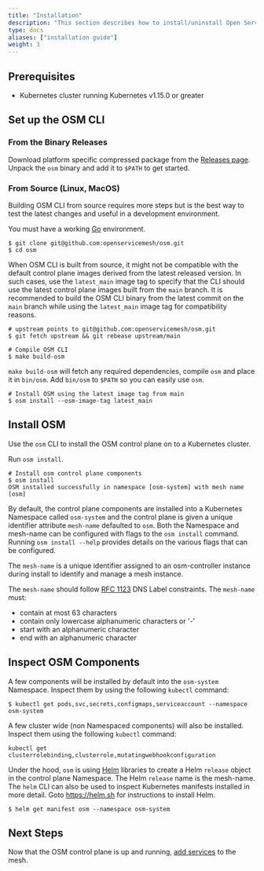 ```yaml
---
title: "Installation"
description: "This section describes how to install/uninstall Open Service Mesh (OSM) on a Kubernetes cluster using the `osm` CLI."
type: docs
aliases: ["installation guide"]
weight: 3
---
```


## Prerequisites

- Kubernetes cluster running Kubernetes v1.15.0 or greater

## Set up the OSM CLI

### From the Binary Releases

Download platform specific compressed package from the [Releases page](https://github.com/openservicemesh/osm/releases).
Unpack the `osm` binary and add it to `$PATH` to get started.

### From Source (Linux, MacOS)

Building OSM CLI from source requires more steps but is the best way to test the latest changes and useful in a development environment.

You must have a working [Go](https://golang.org/doc/install) environment.

```console
$ git clone git@github.com:openservicemesh/osm.git
$ cd osm
```

When OSM CLI is built from source, it might not be compatible with the default control plane images derived from the latest released version. In such cases, use the `latest_main` image tag to specify that the CLI should use the latest control plane images built from the `main` branch. It is recommended to build the OSM CLI binary from the latest commit on the `main` branch while using the `latest_main` image tag for compatibility reasons.

```console
# upstream points to git@github.com:openservicemesh/osm.git
$ git fetch upstream && git rebease upstream/main

# Compile OSM CLI
$ make build-osm
```

`make build-osm` will fetch any required dependencies, compile `osm` and place it in `bin/osm`. Add `bin/osm` to `$PATH` so you can easily use `osm`.

```console
# Install OSM using the latest image tag from main
$ osm install --osm-image-tag latest_main
```

## Install OSM

Use the `osm` CLI to install the OSM control plane on to a Kubernetes cluster.

Run `osm install`.

```console
# Install osm control plane components
$ osm install
OSM installed successfully in namespace [osm-system] with mesh name [osm]
```

By default, the control plane components are installed into a Kubernetes Namespace called `osm-system` and the control plane is given a unique identifier attribute `mesh-name` defaulted to `osm`. Both the Namespace and mesh-name can be configured with flags to the `osm install` command. Running `osm install --help` provides details on the various flags that can be configured.

The `mesh-name` is a unique identifier assigned to an osm-controller instance during install to identify and manage a mesh instance.

The `mesh-name` should follow [RFC 1123](https://tools.ietf.org/html/rfc1123) DNS Label constraints. The `mesh-name` must:

- contain at most 63 characters
- contain only lowercase alphanumeric characters or '-'
- start with an alphanumeric character
- end with an alphanumeric character

## Inspect OSM Components

A few components will be installed by default into the `osm-system` Namespace. Inspect them by using the following `kubectl` command:

```console
$ kubectl get pods,svc,secrets,configmaps,serviceaccount --namespace osm-system
```

A few cluster wide (non Namespaced components) will also be installed. Inspect them using the following `kubectl` command:

```console
kubectl get clusterrolebinding,clusterrole,mutatingwebhookconfiguration
```

Under the hood, `osm` is using [Helm](https://helm.sh) libraries to create a Helm `release` object in the control plane Namespace. The Helm `release` name is the mesh-name. The `helm` CLI can also be used to inspect Kubernetes manifests installed in more detail. Goto https://helm.sh for instructions to install Helm.

```console
$ helm get manifest osm --namespace osm-system
```

## Next Steps

Now that the OSM control plane is up and running, [add services](../onboard_services/) to the mesh.

